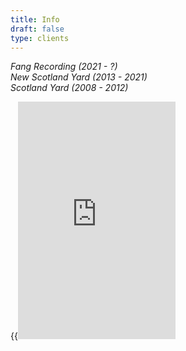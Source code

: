 ```yaml
---
title: Info
draft: false
type: clients
---
```

*Fang Recording (2021 - ?)*\
*New Scotland Yard (2013 - 2021)*\
*Scotland Yard (2008 - 2012)*

{{<iframe src="https://open.spotify.com/embed/playlist/3SzzGORF3TBdicIJErBJa1" width="50%" height="380" frameBorder="0" allowtransparency="true" allow="encrypted-media">}}